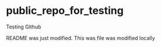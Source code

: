 # public_repo_for_testing
Testing Github

README was just modified. This was file was modified locally
